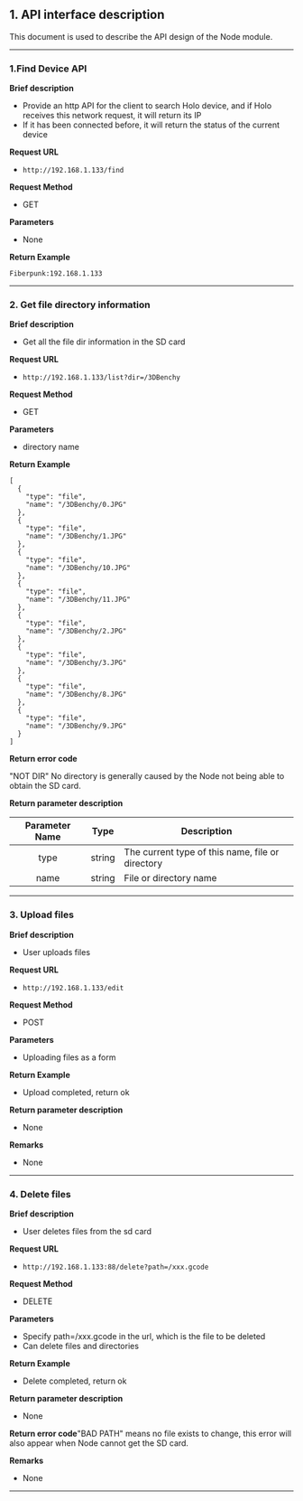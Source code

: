 ## 1. API interface description

This document is used to describe the API design of the Node module.

---

### 1.Find Device API

**Brief description**

- Provide an http API for the client to search Holo device, and if Holo receives this network request, it will return its IP
- If it has been connected before, it will return the status of the current device

**Request URL**
- ` http://192.168.1.133/find `

**Request Method**
- GET 

**Parameters**

- None

**Return Example**

```
Fiberpunk:192.168.1.133
```

---

### 2. Get file directory information

**Brief description**

- Get all the file dir information in the SD card

**Request URL**
- ` http://192.168.1.133/list?dir=/3DBenchy `
  
**Request Method**
- GET

**Parameters**
- directory name

**Return Example**


```
[
  {
    "type": "file",
    "name": "/3DBenchy/0.JPG"
  },
  {
    "type": "file",
    "name": "/3DBenchy/1.JPG"
  },
  {
    "type": "file",
    "name": "/3DBenchy/10.JPG"
  },
  {
    "type": "file",
    "name": "/3DBenchy/11.JPG"
  },
  {
    "type": "file",
    "name": "/3DBenchy/2.JPG"
  },
  {
    "type": "file",
    "name": "/3DBenchy/3.JPG"
  },
  {
    "type": "file",
    "name": "/3DBenchy/8.JPG"
  },
  {
    "type": "file",
    "name": "/3DBenchy/9.JPG"
  }
]
```

**Return error code**

"NOT DIR" No directory is generally caused by the Node not being able to obtain the SD card. 

**Return parameter description**

|Parameter Name|Type|Description|
|:-----:  |:-----:|-----                           |
|type |string   |The current type of this name, file or directory|
|name |string   |File or directory name|



---

### 3. Upload files

**Brief description**

- User uploads files

**Request URL**
- ` http://192.168.1.133/edit `
  
**Request Method**
- POST

**Parameters**

- Uploading files as a form

**Return Example**

- Upload completed, return ok

**Return parameter description**

- None

**Remarks**

- None

---

### 4. Delete files

**Brief description**

- User deletes files from the sd card

**Request URL**
- ` http://192.168.1.133:88/delete?path=/xxx.gcode `

**Request Method**
- DELETE

**Parameters**

- Specify path=/xxx.gcode in the url, which is the file to be deleted
- Can delete files and directories

**Return Example**
- Delete completed, return ok

**Return parameter description**
- None

**Return error code**"BAD PATH" means no file exists to change, this error will also appear when Node cannot get the SD card.

**Remarks**
- None

---
